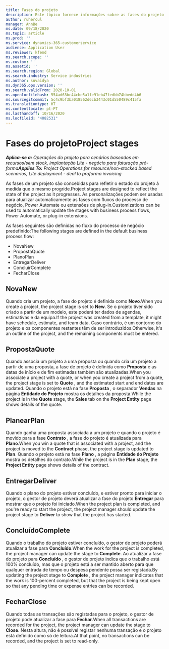 ```yaml
---
title: Fases do projeto
description: Este tópico fornece informações sobre as fases do projeto que estão disponíveis em Operações de Projeto Microsoft Dynamics.
author: ruhercul
manager: AnnBe
ms.date: 09/18/2020
ms.topic: article
ms.prod: ''
ms.service: dynamics-365-customerservice
audience: Application User
ms.reviewer: kfend
ms.search.scope: ''
ms.custom: ''
ms.assetid: ''
ms.search.region: Global
ms.search.industry: Service industries
ms.author: suvaidya
ms.dyn365.ops.version: ''
ms.search.validFrom: 2020-10-01
ms.openlocfilehash: 554ad63bc44cbe5a1fe91eb47fedbb74bbedd4b6
ms.sourcegitcommit: 5c4c9bf3ba018562d6cb3443c01d550489c415fa
ms.translationtype: HT
ms.contentlocale: pt-PT
ms.lasthandoff: 10/16/2020
ms.locfileid: "4082531"
---
```

# <a name="project-stages"></a><span data-ttu-id="ce6a1-103">Fases do projeto</span><span class="sxs-lookup"><span data-stu-id="ce6a1-103">Project stages</span></span>

<span data-ttu-id="ce6a1-104">_**Aplica-se a:** Operações do projeto para cenários baseados em recursos/sem stock, implantação Lite - negócio para faturação pró-forma_</span><span class="sxs-lookup"><span data-stu-id="ce6a1-104">_**Applies To:** Project Operations for resource/non-stocked based scenarios, Lite deployment - deal to proforma invoicing_</span></span>

<span data-ttu-id="ce6a1-105">As fases de um projeto são concebidas para refletir o estado do projeto à medida que o mesmo progride.</span><span class="sxs-lookup"><span data-stu-id="ce6a1-105">Project stages are designed to reflect the state of the project as it progresses.</span></span> <span data-ttu-id="ce6a1-106">As personalizações podem ser usadas para atualizar automaticamente as fases com fluxos do processo de negócio, Power Automate ou extensões de plug-in.</span><span class="sxs-lookup"><span data-stu-id="ce6a1-106">Customizations can be used to automatically update the stages with business process flows, Power Automate, or plug-in extensions.</span></span>

<span data-ttu-id="ce6a1-107">As fases seguintes são definidas no fluxo do processo de negócio predefinido:</span><span class="sxs-lookup"><span data-stu-id="ce6a1-107">The following stages are defined in the default business process flow:</span></span>

- <span data-ttu-id="ce6a1-108">Nova</span><span class="sxs-lookup"><span data-stu-id="ce6a1-108">New</span></span>
- <span data-ttu-id="ce6a1-109">Proposta</span><span class="sxs-lookup"><span data-stu-id="ce6a1-109">Quote</span></span>
- <span data-ttu-id="ce6a1-110">Plano</span><span class="sxs-lookup"><span data-stu-id="ce6a1-110">Plan</span></span>
- <span data-ttu-id="ce6a1-111">Entregar</span><span class="sxs-lookup"><span data-stu-id="ce6a1-111">Deliver</span></span>
- <span data-ttu-id="ce6a1-112">Concluir</span><span class="sxs-lookup"><span data-stu-id="ce6a1-112">Complete</span></span>
- <span data-ttu-id="ce6a1-113">Fechar</span><span class="sxs-lookup"><span data-stu-id="ce6a1-113">Close</span></span> 

## <a name="new"></a><span data-ttu-id="ce6a1-114">Nova</span><span class="sxs-lookup"><span data-stu-id="ce6a1-114">New</span></span>

<span data-ttu-id="ce6a1-115">Quando cria um projeto, a fase do projeto é definida como **Novo**.</span><span class="sxs-lookup"><span data-stu-id="ce6a1-115">When you create a project, the project stage is set to **New**.</span></span> <span data-ttu-id="ce6a1-116">Se o projeto tiver sido criado a partir de um modelo, este poderá ter dados de agendas, estimativas e da equipa.</span><span class="sxs-lookup"><span data-stu-id="ce6a1-116">If the project was created from a template, it might have schedule, estimate, and team data.</span></span> <span data-ttu-id="ce6a1-117">Caso contrário, é um contorno do projeto e os componentes restantes têm de ser introduzidos.</span><span class="sxs-lookup"><span data-stu-id="ce6a1-117">Otherwise, it's an outline of the project, and the remaining components must be entered.</span></span>

## <a name="quote"></a><span data-ttu-id="ce6a1-118">Proposta</span><span class="sxs-lookup"><span data-stu-id="ce6a1-118">Quote</span></span>

<span data-ttu-id="ce6a1-119">Quando associa um projeto a uma proposta ou quando cria um projeto a partir de uma proposta, a fase de projeto é definida como **Proposta** e as datas de início e de fim estimadas também são atualizadas.</span><span class="sxs-lookup"><span data-stu-id="ce6a1-119">When you associate a project with a quote, or when you create a project from a quote, the project stage is set to **Quote** , and the estimated start and end dates are updated.</span></span> <span data-ttu-id="ce6a1-120">Quando o projeto está na fase **Proposta** , o separador **Vendas** na página **Entidade do Projeto** mostra os detalhes da proposta.</span><span class="sxs-lookup"><span data-stu-id="ce6a1-120">While the project is in the **Quote** stage, the **Sales** tab on the **Project Entity** page shows details of the quote.</span></span>

## <a name="plan"></a><span data-ttu-id="ce6a1-121">Planear</span><span class="sxs-lookup"><span data-stu-id="ce6a1-121">Plan</span></span>

<span data-ttu-id="ce6a1-122">Quando ganha uma proposta associada a um projeto e quando o projeto é movido para a fase **Contrato** , a fase do projeto é atualizada para **Plano**.</span><span class="sxs-lookup"><span data-stu-id="ce6a1-122">When you win a quote that is associated with a project, and the project is moved to the **Contract** phase, the project stage is updated to **Plan**.</span></span> <span data-ttu-id="ce6a1-123">Quando o projeto está na fase **Plano** , a página **Entidade do Projeto** mostra os detalhes do contrato.</span><span class="sxs-lookup"><span data-stu-id="ce6a1-123">While the project is in the **Plan** stage, the **Project Entity** page shows details of the contract.</span></span>

## <a name="deliver"></a><span data-ttu-id="ce6a1-124">Entregar</span><span class="sxs-lookup"><span data-stu-id="ce6a1-124">Deliver</span></span>

<span data-ttu-id="ce6a1-125">Quando o plano do projeto estiver concluído, e estiver pronto para iniciar o projeto, o gestor de projeto deverá atualizar a fase do projeto **Entregar** para mostrar que o projeto foi iniciado.</span><span class="sxs-lookup"><span data-stu-id="ce6a1-125">When the project plan is completed, and you're ready to start the project, the project manager should update the project stage to **Deliver** to show that the project has started.</span></span>

## <a name="complete"></a><span data-ttu-id="ce6a1-126">Concluído</span><span class="sxs-lookup"><span data-stu-id="ce6a1-126">Complete</span></span> 

<span data-ttu-id="ce6a1-127">Quando o trabalho do projeto estiver concluído, o gestor de projeto poderá atualizar a fase para **Concluído**.</span><span class="sxs-lookup"><span data-stu-id="ce6a1-127">When the work for the project is completed, the project manager can update the stage to **Complete**.</span></span> <span data-ttu-id="ce6a1-128">Ao atualizar a fase do projeto para **Concluído** , o gestor de projeto indica que o trabalho está 100% concluído, mas que o projeto está a ser mantido aberto para que qualquer entrada de tempo ou despesa pendente possa ser registada.</span><span class="sxs-lookup"><span data-stu-id="ce6a1-128">By updating the project stage to **Complete** , the project manager indicates that the work is 100-percent completed, but that the project is being kept open so that any pending time or expense entries can be recorded.</span></span>

## <a name="close"></a><span data-ttu-id="ce6a1-129">Fechar</span><span class="sxs-lookup"><span data-stu-id="ce6a1-129">Close</span></span>

<span data-ttu-id="ce6a1-130">Quando todas as transações são registadas para o projeto, o gestor de projeto pode atualizar a fase para **Fechar**.</span><span class="sxs-lookup"><span data-stu-id="ce6a1-130">When all transactions are recorded for the project, the project manager can update the stage to **Close**.</span></span> <span data-ttu-id="ce6a1-131">Nesta altura, não é possível registar nenhuma transação e o projeto está definido como só de leitura.</span><span class="sxs-lookup"><span data-stu-id="ce6a1-131">At that point, no transactions can be recorded, and the project is set to read-only.</span></span>


